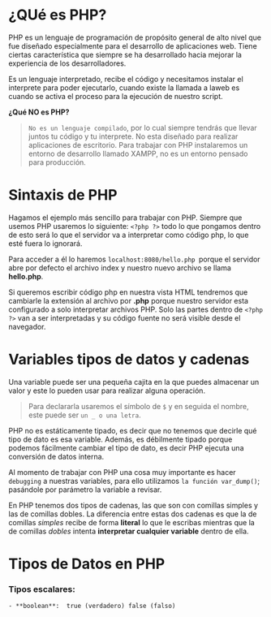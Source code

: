 # ¿QUé es PHP?
PHP es un lenguaje de programación de propósito general de alto nivel que fue diseñado especialmente para el desarrollo de aplicaciones web. Tiene ciertas característica que 
siempre se ha desarrollado hacia mejorar la experiencia de los desarrolladores.

Es un lenguaje interpretado, recibe el código y necesitamos instalar el interprete para poder ejecutarlo, cuando existe la llamada a laweb es cuando se activa el proceso para 
la ejecución de nuestro script.

**¿Qué NO es PHP?**

> ``No es un lenguaje compilado``, por lo cual siempre tendrás que llevar juntos tu código y tu interprete.
> No esta diseñado para realizar aplicaciones de escritorio.
Para trabajar con PHP instalaremos un entorno de desarrollo llamado XAMPP, no es un entorno pensado para producción.

# Sintaxis de PHP
Hagamos el ejemplo más sencillo para trabajar con PHP. Siempre que usemos PHP usaremos lo siguiente: ``<?php ?>`` todo lo que pongamos dentro de esto será lo que el servidor va a interpretar como código php, lo que esté fuera lo ignorará.

Para acceder a él lo haremos ``localhost:8080/hello.php ``porque el servidor abre por defecto el archivo index y nuestro nuevo archivo se llama **hello.php**.

Si queremos escribir código php en nuestra vista HTML tendremos que cambiarle la extensión al archivo por **.php** porque nuestro servidor esta configurado a solo interpretar archivos PHP. Solo las partes dentro de ``<?php ?>`` van a ser interpretadas y su código fuente no será visible desde el navegador.

# Variables tipos de datos y cadenas
Una variable puede ser una pequeña cajita en la que puedes almacenar un valor y este lo pueden usar para realizar alguna operación.

> Para declararla usaremos el símbolo de ``$`` y en seguida el nombre, este puede ser ``un _ o una letra``.

PHP no es estáticamente tipado, es decir que no tenemos que decirle qué tipo de dato es esa variable. Además, es débilmente tipado porque podemos fácilmente cambiar el tipo de dato, es decir PHP ejecuta una conversión de datos interna.

Al momento de trabajar con PHP una cosa muy importante es hacer ``debugging`` a nuestras variables, para ello utilizamos ``la función var_dump()``; pasándole por parámetro la variable a revisar.

En PHP tenemos dos tipos de cadenas, las que son con comillas simples y las de comillas dobles. La diferencia entre estas dos cadenas es que la de comillas *simples* recibe de forma **literal** lo que le escribas mientras que la de comillas *dobles* intenta **interpretar cualquier variable** dentro de ella.

# Tipos de Datos en PHP

### Tipos escalares:
    - **boolean**:  true (verdadero) false (falso)